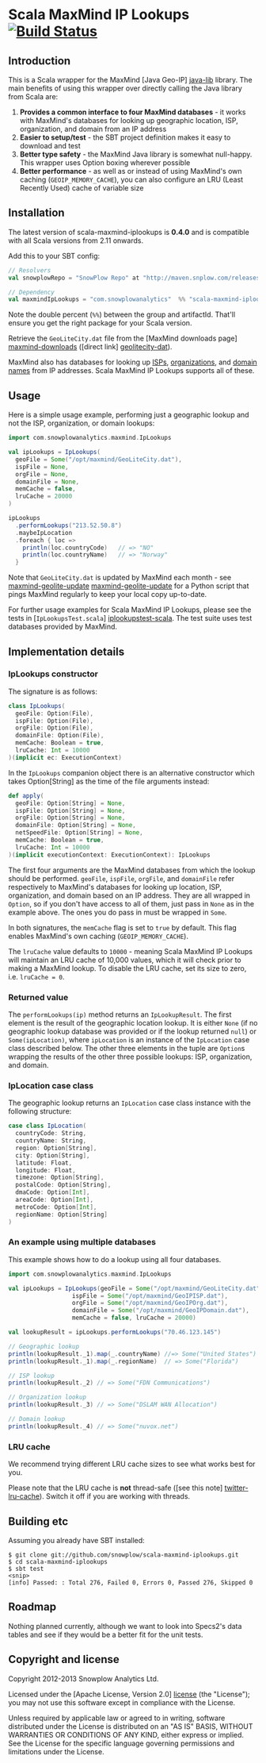 # Scala MaxMind IP Lookups [![Build Status](https://travis-ci.org/snowplow/scala-maxmind-iplookups.png)](https://travis-ci.org/snowplow/scala-maxmind-iplookups)

## Introduction

This is a Scala wrapper for the MaxMind [Java Geo-IP] [java-lib] library. 
The main benefits of using this wrapper over directly calling the Java library from Scala are:

1. **Provides a common interface to four MaxMind databases** - it works with MaxMind's databases for looking up geographic location, ISP, organization, and domain from an IP address
2. **Easier to setup/test** - the SBT project definition makes it easy to download and test
3. **Better type safety** - the MaxMind Java library is somewhat null-happy. This wrapper uses Option boxing wherever possible
4. **Better performance** - as well as or instead of using MaxMind's own caching (`GEOIP_MEMORY_CACHE`), you can also configure an LRU (Least Recently Used) cache of variable size

## Installation

The latest version of scala-maxmind-iplookups is **0.4.0** and is compatible with all Scala versions from 2.11 onwards.

Add this to your SBT config:

```scala
// Resolvers
val snowplowRepo = "SnowPlow Repo" at "http://maven.snplow.com/releases/"

// Dependency
val maxmindIpLookups = "com.snowplowanalytics"  %% "scala-maxmind-iplookups"  % "0.4.0"
```

Note the double percent (`%%`) between the group and artifactId. 
That'll ensure you get the right package for your Scala version.

Retrieve the `GeoLiteCity.dat` file from the [MaxMind downloads page] [maxmind-downloads] ([direct link] [geolitecity-dat]).

MaxMind also has databases for looking up [ISPs][maxmind-isp], [organizations][maxmind-org], and [domain names][maxmind-domain] from IP addresses. Scala MaxMind IP Lookups supports all of these.

## Usage

Here is a simple usage example, performing just a geographic lookup and not the ISP, organization, or domain lookups:

```scala
import com.snowplowanalytics.maxmind.IpLookups

val ipLookups = IpLookups(
  geoFile = Some("/opt/maxmind/GeoLiteCity.dat"), 
  ispFile = None,
  orgFile = None, 
  domainFile = None, 
  memCache = false, 
  lruCache = 20000
)

ipLookups
  .performLookups("213.52.50.8")
  .maybeIpLocation
  .foreach { loc =>
    println(loc.countryCode)   // => "NO"
    println(loc.countryName)   // => "Norway" 
  }
```

Note that `GeoLiteCity.dat` is updated by MaxMind each month - see [maxmind-geolite-update] [maxmind-geolite-update] 
for a Python script that pings MaxMind regularly to keep your local copy up-to-date.

For further usage examples for Scala MaxMind IP Lookups, please see the tests in [`IpLookupsTest.scala`] [iplookupstest-scala]. 
The test suite uses test databases provided by MaxMind.

## Implementation details

### IpLookups constructor

The signature is as follows:

```scala
class IpLookups(
  geoFile: Option(File), 
  ispFile: Option(File), 
  orgFile: Option(File), 
  domainFile: Option(File), 
  memCache: Boolean = true, 
  lruCache: Int = 10000
)(implicit ec: ExecutionContext)
```

In the `IpLookups` companion object there is an alternative constructor which takes Option[String] as the time of the file arguments instead:

```scala
def apply(
  geoFile: Option[String] = None,
  ispFile: Option[String] = None,
  orgFile: Option[String] = None,
  domainFile: Option[String] = None,
  netSpeedFile: Option[String] = None,
  memCache: Boolean = true,
  lruCache: Int = 10000
)(implicit executionContext: ExecutionContext): IpLookups
```

The first four arguments are the MaxMind databases from which the lookup should be performed. 
`geoFile`, `ispFile`, `orgFile`, and `domainFile` refer respectively to MaxMind's databases for looking up 
location, ISP, organization, and domain based on an IP address. 
They are all wrapped in `Option`, so if you don't have access to all of them, just pass in `None` as in the example above. 
The ones you do pass in must be wrapped in `Some`.

In both signatures, the `memCache` flag is set to `true` by default. This flag enables MaxMind's own caching (`GEOIP_MEMORY_CACHE`).

The `lruCache` value defaults to `10000` - meaning Scala MaxMind IP Lookups will maintain an LRU cache of 10,000 values, 
which it will check prior to making a MaxMind lookup. To disable the LRU cache, set its size to zero, i.e. `lruCache = 0`.

### Returned value
The `performLookups(ip)` method returns an `IpLookupResult`. 
The first element is the result of the geographic location lookup. 
It is either `None` (if no geographic lookup database was provided or if the lookup returned `null`) or `Some(ipLocation)`, 
where `ipLocation` is an instance of the `IpLocation` case class described below. 
The other three elements in the tuple are `Option`s wrapping the results of the other three possible lookups: ISP, organization, and domain.

### IpLocation case class
The geographic lookup returns an `IpLocation` case class instance with the following structure:

```scala
case class IpLocation(
  countryCode: String,
  countryName: String,
  region: Option[String],
  city: Option[String],
  latitude: Float,
  longitude: Float,
  timezone: Option[String],
  postalCode: Option[String],
  dmaCode: Option[Int],
  areaCode: Option[Int],
  metroCode: Option[Int],
  regionName: Option[String]  
)
```

### An example using multiple databases

This example shows how to do a lookup using all four databases.

```scala
import com.snowplowanalytics.maxmind.IpLookups

val ipLookups = IpLookups(geoFile = Some("/opt/maxmind/GeoLiteCity.dat"),
                  ispFile = Some("/opt/maxmind/GeoIPISP.dat"),
                  orgFile = Some("/opt/maxmind/GeoIPOrg.dat"),
                  domainFile = Some("/opt/maxmind/GeoIPDomain.dat"),
                  memCache = false, lruCache = 20000)

val lookupResult = ipLookups.performLookups("70.46.123.145")

// Geographic lookup
println(lookupResult._1).map(_.countryName) //=> Some("United States")
println(lookupResult._1).map(_.regionName)  // => Some("Florida")

// ISP lookup
println(lookupResult._2) // => Some("FDN Communications")

// Organization lookup
println(lookupResult._3) // => Some("DSLAM WAN Allocation")

// Domain lookup
println(lookupResult._4) // => Some("nuvox.net")
```

### LRU cache

We recommend trying different LRU cache sizes to see what works best for you.

Please note that the LRU cache is **not** thread-safe ([see this note] [twitter-lru-cache]). Switch it off if you are working with threads.

## Building etc

Assuming you already have SBT installed:

    $ git clone git://github.com/snowplow/scala-maxmind-iplookups.git
    $ cd scala-maxmind-iplookups
    $ sbt test
    <snip>
    [info] Passed: : Total 276, Failed 0, Errors 0, Passed 276, Skipped 0

## Roadmap

Nothing planned currently, although we want to look into Specs2's data tables and see if they would be a better fit for the unit tests.

## Copyright and license

Copyright 2012-2013 Snowplow Analytics Ltd.

Licensed under the [Apache License, Version 2.0] [license] (the "License");
you may not use this software except in compliance with the License.

Unless required by applicable law or agreed to in writing, software
distributed under the License is distributed on an "AS IS" BASIS,
WITHOUT WARRANTIES OR CONDITIONS OF ANY KIND, either express or implied.
See the License for the specific language governing permissions and
limitations under the License.

[java-lib]: http://www.maxmind.com/download/geoip/api/java/

[iplookupstest-scala]: https://github.com/snowplow/scala-maxmind-iplookups/blob/master/src/test/scala/com.snowplowanalytics.maxmind.iplookups/IpLookupsTest.scala

[twitter-lru-cache]: http://twitter.github.com/commons/apidocs/com/twitter/common/util/caching/LRUCache.html

[maxmind-downloads]: http://dev.maxmind.com/geoip/legacy/geolite
[maxmind-isp]: https://www.maxmind.com/en/isp
[maxmind-org]: https://www.maxmind.com/en/organization
[maxmind-domain]: https://www.maxmind.com/en/domain
[geolitecity-dat]: http://geolite.maxmind.com/download/geoip/database/GeoLiteCity.dat.gz
[maxmind-geolite-update]: https://github.com/psychicbazaar/maxmind-geolite-update

[license]: http://www.apache.org/licenses/LICENSE-2.0
